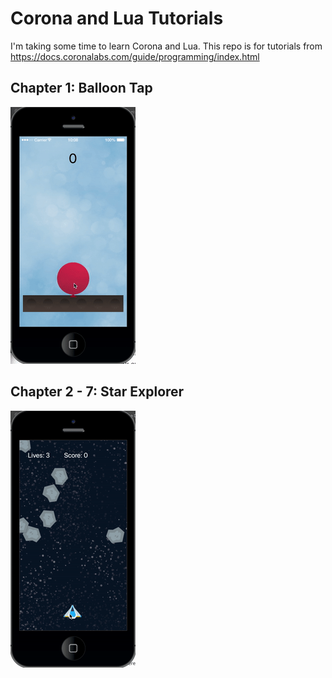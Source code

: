 # Corona and Lua Tutorials

I'm taking some time to learn Corona and Lua. This repo is for tutorials from https://docs.coronalabs.com/guide/programming/index.html

## Chapter 1: Balloon Tap

<img src="readmeAssets/BalloonTap.gif" alt="Balloon Tap demo gif" width="200"/>

## Chapter 2 - 7: Star Explorer

<img src="readmeAssets/StarExplorer.gif" alt="Star Explorer demo gif" width="200"/>